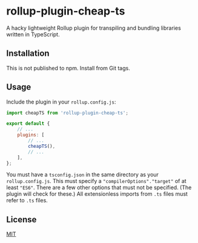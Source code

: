 # rollup-plugin-cheap-ts

A hacky lightweight Rollup plugin for transpiling and bundling libraries written in TypeScript.

## Installation

This is not published to npm. Install from Git tags.

## Usage

Include the plugin in your `rollup.config.js`:

```javascript
import cheapTS from 'rollup-plugin-cheap-ts';

export default {
	// ...
	plugins: [
		// ...
		cheapTS(),
		// ...
	],
};
```

You must have a `tsconfig.json` in the same directory as your `rollup.config.js`. This must specify a `"compilerOptions"."target"` of at least `"ES6"`. There are a few other options that must not be specified. (The plugin will check for these.) All extensionless imports from `.ts` files must refer to `.ts` files.

## License

[MIT](LICENSE)

